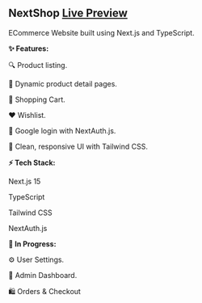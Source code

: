 ## NextShop [Live Preview](https://next-shop-iota-one.vercel.app/)

ECommerce Website built using Next.js and TypeScript.

**✨ Features:**

🔍 Product listing.

🧾 Dynamic product detail pages.

🛒 Shopping Cart.

❤️ Wishlist.

🔐 Google login with NextAuth.js.

🎨 Clean, responsive UI with Tailwind CSS.

**⚡ Tech Stack:**

Next.js 15

TypeScript

Tailwind CSS

NextAuth.js

**🚧 In Progress:**

⚙️ User Settings.

💼 Admin Dashboard.

🛍 Orders & Checkout
